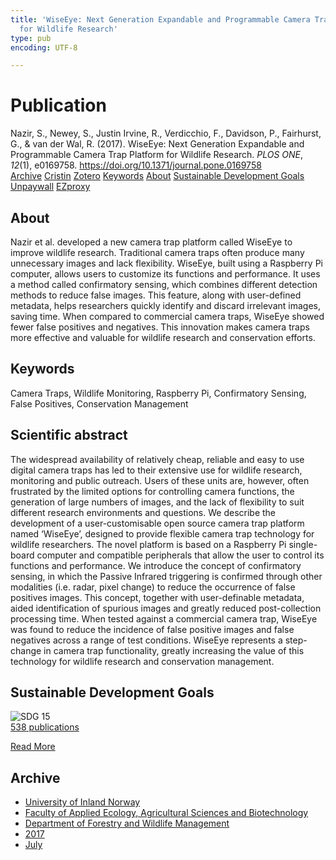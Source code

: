 ```yaml
---
title: 'WiseEye: Next Generation Expandable and Programmable Camera Trap Platform
  for Wildlife Research'
type: pub
encoding: UTF-8

---
```

<h1>Publication</h1>
<article id="csl-bib-container-E352B6KR" class="csl-bib-container">
  <div class="csl-bib-body"> <div class="csl-entry">Nazir, S., Newey, S., Justin Irvine, R., Verdicchio, F., Davidson, P., Fairhurst, G., &#38; van der Wal, R. (2017). WiseEye: Next Generation Expandable and Programmable Camera Trap Platform for Wildlife Research. <i>PLOS ONE</i>, <i>12</i>(1), e0169758. <a href="https://doi.org/10.1371/journal.pone.0169758">https://doi.org/10.1371/journal.pone.0169758</a></div> </div>
  <div class="csl-bib-buttons">
    <a href="#taxonomy-article-E352B6KR" alt="archive" class="csl-bib-button">Archive</a>
    <a href="https://app.cristin.no/results/show.jsf?id=1483126" alt="Cristin" class="csl-bib-button">Cristin</a>
    <a href="http://zotero.org/groups/5881554/items/E352B6KR" alt="Zotero" class="csl-bib-button">Zotero</a>
    <a href="#keywords-article-E352B6KR" alt="keywords" class="csl-bib-button">Keywords</a>
    <a href="#about-article-E352B6KR" alt="about_pub" class="csl-bib-button">About</a>
    <a href="#sdg-article-E352B6KR" alt="sdg" class="csl-bib-button">Sustainable Development Goals</a>
    <a href="https://journals.plos.org/plosone/article/file?id=10.1371/journal.pone.0169758&amp;type=printable" alt="Unpaywall" class="csl-bib-button">Unpaywall</a>
    <a href="https://journals.plos.org/plosone/article/file?id=10.1371/journal.pone.0169758&amp;type=printable" alt="EZproxy" class="csl-bib-button">EZproxy</a>
  </div>
  <div id="csl-bib-meta-container-E352B6KR"></div>
</article>
<div id="csl-bib-meta-E352B6KR" class="csl-bib-meta">
  <article id="about-article-E352B6KR" class="about_pub-article">
    <h1>About</h1>
    Nazir et al. developed a new camera trap platform called WiseEye to improve wildlife research. Traditional camera traps often produce many unnecessary images and lack flexibility. WiseEye, built using a Raspberry Pi computer, allows users to customize its functions and performance. It uses a method called confirmatory sensing, which combines different detection methods to reduce false images. This feature, along with user-defined metadata, helps researchers quickly identify and discard irrelevant images, saving time. When compared to commercial camera traps, WiseEye showed fewer false positives and negatives. This innovation makes camera traps more effective and valuable for wildlife research and conservation efforts.
  </article>
  <article id="keywords-article-E352B6KR" class="keywords-article">
    <h1>Keywords</h1>
    Camera Traps, Wildlife Monitoring, Raspberry Pi, Confirmatory Sensing, False Positives, Conservation Management
  </article>
  <article id="abstract-article-E352B6KR" class="abstract-article">
    <h1>Scientific abstract</h1>
    The widespread availability of relatively cheap, reliable and easy to use digital camera traps has led to their extensive use for wildlife research, monitoring and public outreach. Users of these units are, however, often frustrated by the limited options for controlling camera functions, the generation of large numbers of images, and the lack of flexibility to suit different research environments and questions. We describe the development of a user-customisable open source camera trap platform named ‘WiseEye’, designed to provide flexible camera trap technology for wildlife researchers. The novel platform is based on a Raspberry Pi single-board computer and compatible peripherals that allow the user to control its functions and performance. We introduce the concept of confirmatory sensing, in which the Passive Infrared triggering is confirmed through other modalities (i.e. radar, pixel change) to reduce the occurrence of false positives images. This concept, together with user-definable metadata, aided identification of spurious images and greatly reduced post-collection processing time. When tested against a commercial camera trap, WiseEye was found to reduce the incidence of false positive images and false negatives across a range of test conditions. WiseEye represents a step-change in camera trap functionality, greatly increasing the value of this technology for wildlife research and conservation management.
  </article>
  <article id="sdg-article-E352B6KR" class="sdg-article">
    <h1>Sustainable Development Goals</h1>
    <div class="sdg-container"><div id="sdg15" class="sdg">
        <img src="{{< params subfolder >}}images/sdg/sdg15_en.png" class="image" alt="SDG 15">
        <div class="sdg-overlay">
          <a href="/en/archive/?key=?sdg=15#archive" class="sdg-publication-count"><span>538</span> publications</a>
          <p><a href="https://sdgs.un.org/goals/goal15" class="sdg-read-more">Read More</a></p>
        </div>
      </div></div>
  </article>
  <article id="taxonomy-article-E352B6KR" class="taxonomy-article">
    <h1>Archive</h1>
    <ul>
      <li>
        <a href="/en/archive/?key=3DCRN523">University of Inland Norway</a>
      </li>
      <li>
        <a href="/en/archive/?key=T77LXH6D">Faculty of Applied Ecology, Agricultural Sciences and Biotechnology</a>
      </li>
      <li>
        <a href="/en/archive/?key=7TRARPE3">Department of Forestry and Wildlife Management</a>
      </li>
      <li>
        <a href="/en/archive/?key=QVBAYKNY">2017</a>
      </li>
      <li>
        <a href="/en/archive/?key=Q6FSUNBS">July</a>
      </li>
    </ul>
  </article>
</div>
